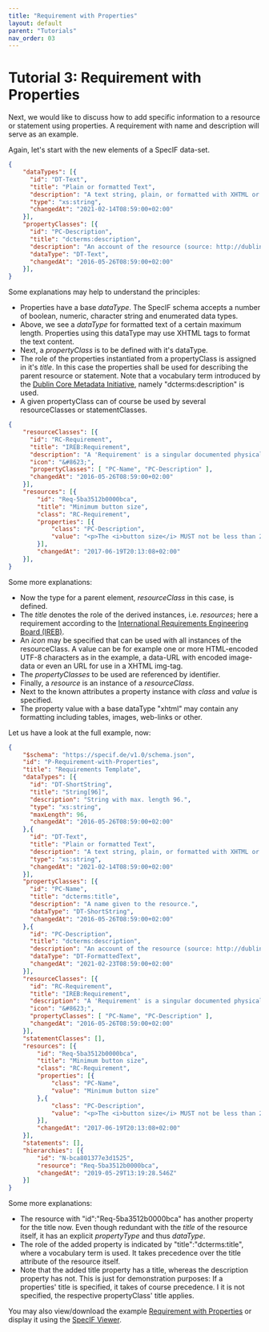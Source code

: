 ```yaml
---
title: "Requirement with Properties"
layout: default
parent: "Tutorials"
nav_order: 03
---
```


# Tutorial 3: Requirement with Properties

Next, we would like to discuss how to add specific information to a resource or statement using properties. A requirement with name and description will serve as an example.

Again, let's start with the new elements of a SpecIF data-set.

```json
{
    "dataTypes": [{
      "id": "DT-Text",
      "title": "Plain or formatted Text",
      "description": "A text string, plain, or formatted with XHTML or markdown",
      "type": "xs:string",
      "changedAt": "2021-02-14T08:59:00+02:00"
    }],
    "propertyClasses": [{
      "id": "PC-Description",
      "title": "dcterms:description",
      "description": "An account of the resource (source: http://dublincore.org/documents/dcmi-terms/). Descriptive text represented in plain or rich text using XHTML or Markdown. SHOULD include only content that is valid and suitable inside an XHTML &lt;div&gt; element (source: http://open-services.net/).",
      "dataType": "DT-Text",
      "changedAt": "2016-05-26T08:59:00+02:00"
    }],
}
```

Some explanations may help to understand the principles:
- Properties have a base *dataType*. The SpecIF schema accepts a number of boolean, numeric, character string and enumerated data types.
- Above, we see a *dataType* for formatted text of a certain maximum length. Properties using this dataType may use XHTML tags to format the text content.
- Next, a *propertyClass* is to be defined with it's dataType. 
- The role of the properties instantiated from a propertyClass is assigned in it's *title*. In this case the properties shall be used for describing the parent resource or statement. Note that a vocabulary term introduced by the [Dublin Core Metadata Initiative](https://dublincore.org/), namely \"dcterms:description\" is used.
- A given propertyClass can of course be used by several resourceClasses or statementClasses.


```json
{
    "resourceClasses": [{
      "id": "RC-Requirement",
      "title": "IREB:Requirement",
      "description": "A 'Requirement' is a singular documented physical and functional need that a particular design, product or process must be able to perform.",
      "icon": "&#8623;",
      "propertyClasses": [ "PC-Name", "PC-Description" ],
      "changedAt": "2016-05-26T08:59:00+02:00"
    }],
    "resources": [{
        "id": "Req-5ba3512b0000bca",
        "title": "Minimum button size",
        "class": "RC-Requirement",
        "properties": [{
            "class": "PC-Description",
            "value": "<p>The <i>button size</i> MUST not be less than 2 cm in diameter.</p>"
        }],
        "changedAt": "2017-06-19T20:13:08+02:00"
    }],
}
```

Some more explanations:
- Now the type for a parent element, *resourceClass* in this case, is defined. 
- The *title* denotes the role of the derived instances, i.e. *resources*; here a requirement according to the [International Requirements Engineering Board (IREB)](https://www.ireb.org/de/).
- An *icon* may be specified that can be used with all instances of the resourceClass. A value can be for example one or more HTML-encoded UTF-8 characters as in the example, a data-URL with encoded image-data or even an URL for use in a XHTML img-tag.
- The *propertyClasses* to be used are referenced by identifier.
- Finally, a *resource* is an instance of a *resourceClass*.
- Next to the known attributes a property instance with *class* and *value* is specified.
- The property value with a base dataType \"xhtml\" may contain any formatting including tables, images, web-links or other.


Let us have a look at the full example, now:

```json
{
    "$schema": "https://specif.de/v1.0/schema.json",
    "id": "P-Requirement-with-Properties",
    "title": "Requirements Template",
    "dataTypes": [{
      "id": "DT-ShortString",
      "title": "String[96]",
      "description": "String with max. length 96.",
      "type": "xs:string",
      "maxLength": 96,
      "changedAt": "2016-05-26T08:59:00+02:00"
    },{
      "id": "DT-Text",
      "title": "Plain or formatted Text",
      "description": "A text string, plain, or formatted with XHTML or markdown",
      "type": "xs:string",
      "changedAt": "2021-02-14T08:59:00+02:00"
    }],
    "propertyClasses": [{
      "id": "PC-Name",
      "title": "dcterms:title",
      "description": "A name given to the resource.",
      "dataType": "DT-ShortString",
      "changedAt": "2016-05-26T08:59:00+02:00"
    },{
      "id": "PC-Description",
      "title": "dcterms:description",
      "description": "An account of the resource (source: http://dublincore.org/documents/dcmi-terms/). Descriptive text represented in plain or rich text using XHTML or Markdown. SHOULD include only content that is valid and suitable inside an XHTML &lt;div&gt; element (source: http://open-services.net/).",
      "dataType": "DT-FormattedText",
      "changedAt": "2021-02-23T08:59:00+02:00"
    }],
    "resourceClasses": [{
      "id": "RC-Requirement",
      "title": "IREB:Requirement",
      "description": "A 'Requirement' is a singular documented physical and functional need that a particular design, product or process must be able to perform.",
      "icon": "&#8623;",
      "propertyClasses": [ "PC-Name", "PC-Description" ],
      "changedAt": "2016-05-26T08:59:00+02:00"
    }],
    "statementClasses": [],
    "resources": [{
        "id": "Req-5ba3512b0000bca",
        "title": "Minimum button size",
        "class": "RC-Requirement",
        "properties": [{
            "class": "PC-Name",
            "value": "Minimum button size"
        },{
            "class": "PC-Description",
            "value": "<p>The <i>button size</i> MUST not be less than 2 cm in diameter.</p>"
        }],
        "changedAt": "2017-06-19T20:13:08+02:00"
    }],
    "statements": [],
    "hierarchies": [{
        "id": "N-bca801377e3d1525",
        "resource": "Req-5ba3512b0000bca",
        "changedAt": "2019-05-29T13:19:28.546Z"
    }]
}
```

Some more explanations:
- The resource with \"id\":\"Req-5ba3512b0000bca\" has another property for the title now. Even though redundant with the *title* of the resource itself, it has an explicit *propertyType* and thus *dataType*.
- The role of the added property is indicated by \"title\":\"dcterms:title\", where a vocabulary term is used. It takes precedence over the title attribute of the resource itself.
- Note that the added title property has a title, whereas the description property has not. This is just for demonstration purposes: If a properties' title is specified, it takes of course precedence. I it is not specified, the respective propertyClass' title applies.


You may also view/download the example [Requirement with Properties](https://specif.de/examples/03_Requirement-with-Properties.specif "SpecIF Example \'Requirement with Properties\'") or display it using the [SpecIF Viewer](https://apps.specif.de/view.html#import=https://specif.de/examples/03_Requirement-with-Properties.specif).
